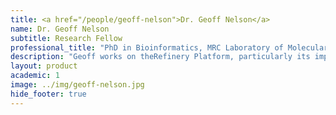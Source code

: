 ```yaml
---
title: <a href="/people/geoff-nelson">Dr. Geoff Nelson</a>
name: Dr. Geoff Nelson
subtitle: Research Fellow
professional_title: "PhD in Bioinformatics, MRC Laboratory of Molecular Biology, Postdoctoral Fellow (2016-2022), Senior Scientist, Bioinformatics, AstraZeneca"  # Joined professional titles
description: "Geoff works on theRefinery Platform, particularly its implementation as a data management, analysis, and visualization hub for the Harvard Stem Cell Institute. He also analyzes genomics data for various collaborative projects.He did his PhD with Mario de Bono at the MRC Laboratory of Molecular Biology (LMB) in Cambridge, UK. There, he developed a whole-genome sequencing analysis pipeline to help connect genes with phenotype in forward genetics screens."
layout: product
academic: 1
image: ../img/geoff-nelson.jpg
hide_footer: true
---
```

